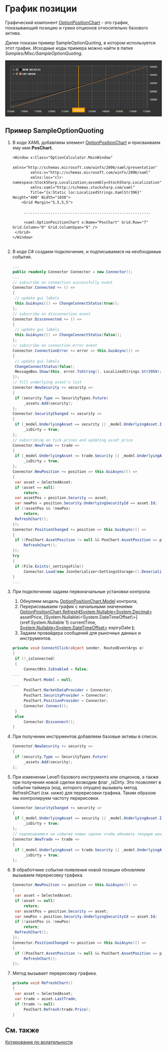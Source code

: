 # График позиции

Графический компонент [OptionPositionChart](xref:StockSharp.Xaml.Charting.OptionPositionChart) \- это график, показывающий позицию и греки опционов относительно базового актива. 

Далее показан пример SampleOptionQuoting, в котором используется этот график. Исходные коды примера можно найти в папке *Samples\/Misc\/SampleOptionQuoting*. 

![option volsmile](../../../../images/option_volsmile.png)

## Пример SampleOptionQuoting

1. В коде XAML добавляем элемент [OptionPositionChart](xref:StockSharp.Xaml.Charting.OptionPositionChart) и присваиваем ему имя **PosChart**.

   ```xaml
   <Window x:Class="OptionCalculator.MainWindow"
           xmlns="http://schemas.microsoft.com/winfx/2006/xaml/presentation"
           xmlns:x="http://schemas.microsoft.com/winfx/2006/xaml"
           xmlns:loc="clr-namespace:StockSharp.Localization;assembly=StockSharp.Localization"
           xmlns:xaml="http://schemas.stocksharp.com/xaml"
           Title="{x:Static loc:LocalizedStrings.XamlStr396}" Height="400" Width="1030">
       <Grid Margin="5,5,5,5">
       
   	    .........................................................
   	    
   	    <xaml:OptionPositionChart x:Name="PosChart" Grid.Row="7" Grid.Column="0" Grid.ColumnSpan="6" />
   	</Grid>
   </Window>
   				
   ```

2. В коде C\# создаем подключение, и подписываемся на необходимые события.

   ```cs
   ...                 
   public readonly Connector Connector = new Connector();
   ...                 
   // subscribe on connection successfully event
   Connector.Connected += () =>
   {
   	// update gui labels
   	this.GuiAsync(() => ChangeConnectStatus(true));
   };
   // subscribe on disconnection event
   Connector.Disconnected += () =>
   {
   	// update gui labels
   	this.GuiAsync(() => ChangeConnectStatus(false));
   };
   // subscribe on connection error event
   Connector.ConnectionError += error => this.GuiAsync(() =>
   {
   	// update gui labels
   	ChangeConnectStatus(false);
   	MessageBox.Show(this, error.ToString(), LocalizedStrings.Str2959);
   });
   // fill underlying asset's list
   Connector.NewSecurity += security =>
   {
   	if (security.Type == SecurityTypes.Future)
   		_assets.Add(security);
   };
   Connector.SecurityChanged += security =>
   {
   	if (_model.UnderlyingAsset == security || _model.UnderlyingAsset.Id == security.UnderlyingSecurityId)
   		_isDirty = true;
   };
   // subscribing on tick prices and updating asset price
   Connector.NewTrade += trade =>
   {
   	if (_model.UnderlyingAsset == trade.Security || _model.UnderlyingAsset.Id == trade.Security.UnderlyingSecurityId)
   		_isDirty = true;
   };
   Connector.NewPosition += position => this.GuiAsync(() =>
   {
   	var asset = SelectedAsset;
   	if (asset == null)
   		return;
   	var assetPos = position.Security == asset;
   	var newPos = position.Security.UnderlyingSecurityId == asset.Id;
   	if (!assetPos && !newPos)
   		return;
   	RefreshChart();
   });
   Connector.PositionChanged += position => this.GuiAsync(() =>
   {
   	if ((PosChart.AssetPosition != null && PosChart.AssetPosition == position) || PosChart.Positions.Cache.Contains(position))
   		RefreshChart();
   });
   try
   {
   	if (File.Exists(_settingsFile))
   		Connector.Load(new JsonSerializer<SettingsStorage>().Deserialize(_settingsFile));
   }
   ...
   ```
3. При подключении задаем первоначальные установки контрола:

   1. Обнуляем модель [OptionPositionChart.Model](xref:StockSharp.Xaml.Charting.OptionPositionChart.Model) контрола; 
   2. Перерисовываем график с начальными значениями [OptionPositionChart.Refresh](xref:StockSharp.Xaml.Charting.OptionPositionChart.Refresh(System.Nullable{System.Decimal},System.Nullable{System.DateTimeOffset},System.Nullable{System.DateTimeOffset}))**(**[System.Nullable\<System.Decimal\>](xref:System.Nullable`1) assetPrice, [System.Nullable\<System.DateTimeOffset\>](xref:System.Nullable`1) currentTime, [System.Nullable\<System.DateTimeOffset\>](xref:System.Nullable`1) expiryDate **)**; 
   3. Задаем провайдера сообщений для рыночных данных и инструментов.

   ```cs
   private void ConnectClick(object sender, RoutedEventArgs e)
   {
   	if (!_isConnected)
   	{
   		ConnectBtn.IsEnabled = false;
   ...
   		PosChart.Model = null;
   ...
   		PosChart.MarketDataProvider = Connector;
   		PosChart.SecurityProvider = Connector;
   		PosChart.PositionProvider = Connector;
   		Connector.Connect();
   	}
   	else
   		Connector.Disconnect();
   }
   ```

4. При получении инструментов добавляем базовые активы в список.

   ```cs
   Connector.NewSecurity += security =>
   {
   	if (security.Type == SecurityTypes.Future)
   		_assets.Add(security);
   };
   ```

5. При изменении Level1 базового инструмента или опционов, а также при получении новой сделки возводим флаг \_isDirty. Это позволяет в событии таймера (код, которого опущен) вызывать метод RefreshChart (см. ниже) для перерисовки графика. Таким образом мы контролируем частоту перерисовки.

   ```cs
   Connector.SecurityChanged += security =>
   {
   	if (_model.UnderlyingAsset == security || _model.UnderlyingAsset.Id == security.UnderlyingSecurityId)
   		_isDirty = true;
   };
   // подписываемся на событие новых сделок чтобы обновить текущую цену фьючерса
   Connector.NewTrade += trade =>
   {
   	if (_model.UnderlyingAsset == trade.Security || _model.UnderlyingAsset.Id == trade.Security.UnderlyingSecurityId)
   		_isDirty = true;
   };
   ```

6. В обработчике события появления новой позиции обновляем вызываем перерисовку графика.

   ```cs
   Connector.NewPosition += position => this.GuiAsync(() =>
   {
   	var asset = SelectedAsset;
   	if (asset == null)
   		return;
   	var assetPos = position.Security == asset;
   	var newPos = position.Security.UnderlyingSecurityId == asset.Id;
   	if (!assetPos && !newPos)
   		return;
   	RefreshChart();
   });
   Connector.PositionChanged += position => this.GuiAsync(() =>
   {
   	if ((PosChart.AssetPosition != null && PosChart.AssetPosition == position) || PosChart.Positions.Cache.Contains(position))
   		RefreshChart();
   });
   ```

7. Метод вызывает перерисовку графика.

   ```cs
   private void RefreshChart()
   {
   	var asset = SelectedAsset;
   	var trade = asset.LastTrade;
   	if (trade != null)
   		PosChart.Refresh(trade.Price);
   }
   ```

## См. также

[Котирование по волатильности](../../options/volatility_trading.md)
